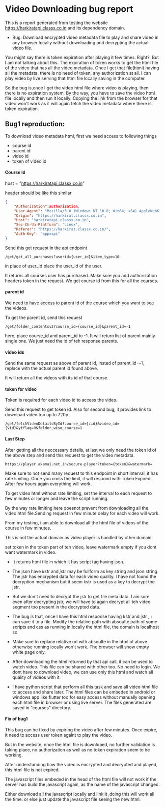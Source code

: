 
# Video Downloading bug report

This is a report generated from testing the website https://harkiratapi.classx.co.in and its dependency domain.


- Bug: Download encrypted video metadata file to play and share video in any browser locally without downloading and decrypting the actual video file.

You might say there is token expiration after playing it few times. Right?. But I am not talking about this. The expiration of token works to get the html file of the video that has all the video metadata. Once I get that file(html) having all the metadata, there is no need of token, any authorization at all. I can play video by live serving that html file locally saving in the computer.

So the bug is,once I get the video html file where video is playing, then there is no expiration system. By the way, you have to save the video html file locally and then run it locally.  Copying the link from the browser for that video won't work as it will again fetch the video metadata where there is token expiration.


## Bug1 reproduction:
 To download video metadata html, first we need access to following things
 - course id
 - parent id
 - video id
 - token of video id



 #### Course Id

host = "https://harkiratapi.classx.co.in"

header should be like this similar
```json
{
    "Authorization":authorization,
    "User-Agent": "Mozilla/5.0 (Windows NT 10.0; Win64; x64) AppleWebKit/537.36 (KHTML, like Gecko) Chrome/131.0.6778.86 Safari/537.36",
    "Origin": "https://harkirat.classx.co.in",
    "Host": "harkiratapi.classx.co.in",
    "Sec-Ch-Ua-Platform": "Linux",
    "Referer": "https://harkirat.classx.co.in/",
    "Auth-Key": "appxapi"
}

```

 Send this get request in the api endpoint
 ```
 /get/get_all_purchases?userid={user_id}&item_type=10 
 ```
 in place of user_id place the user_id of the user.

 It returns all courses user has purchased.
 Make sure you add authorization headers token in the request. We get course id from this for all the courses.

 #### parent id
 We need to have access to parent id of the course which you want to see the videos.

 To get the parent id, send this request
 ```
 /get/folder_contentsv2?course_id={course_id}&parent_id=-1
 ```
 here, place course_id and parent_id to -1.
 It will return list of parent mainly single one. We just need the id of teh response parents.

 #### video ids
 Send the same request as above of parent id, insted of parent_id=-1, replace with the actual parent id found above.

 It will return all the videos with its id of that course.

 #### token for video
 Token is required for each video id to access the video.
 
 Send this request to get token id. Also for second bug, it provides link to download video too up to 720p
 ```
 /get/fetchVideoDetailsById?course_id={cid}&video_id={vid}&ytflag=0&folder_wise_course=1
 ```

 #### Last Step
 After getting all the neccessary details, at last we only need the token id of the above step and send this request to get the video metadata.

 ```
 https://player.akamai.net.in/secure-player?token={token}&watermark=
 ```

 Make sure to not send many request to this endpoint in short interval, it has rate limiting. Once you cross the limit, it will respond with Token Expired. After few hours again everything will work.

To get video html without rate limiting, set the interval to each request to few minutes or longer and leave the script running.

By the way rate limiting here doesnot prevent from downloading all the video html file.Sending request in few minute delay for each video will work.

From my testing, i am able to download all the html file of videos of the course in few minutes.

 This is not the actual domain as video player is handled by other domain. 

 set token in the token part of teh video, leave watermark empty if you dont want watermark in video.

 - It returns html file in which it has script tag having json.
 - The json have *kstr* and *jstr* may be fullform as key string and json string. The jstr has encrypted data for each video quality. I have not found the decryption mechanism but it seem kstr is used as a key to decrypt the jstr.
 

 - But we don't need to decrypt the jstr to get file meta data. I am sure even after decrypting jstr, we will have to again decrypt all teh video segment too present in the decrypted data.

 - The bug is that, once I have this html response having kstr and jstr , i can save it to a file. Modify the relative path with absoulte path of some scripts and css as running in locally the html file, the domain is localhost so.

 - Make sure to replace relative url with absoulte in the html of above otherwise running locally won't work. The browser will show empty white page only.

 - After downloading the html returned by that api call, it can be used to watch video. This file can be shared with other too. No need to login. We dont have to download video, we can use only this html and watch all quality of videos with it.

 - I have python script that perform all this task and save all video html file to access and share later. The html files can be embeded in android or windows app like flutter too for easy access without manually opening each html file in browser or using live server. The files generated are saved in "courses" directory.

 #### Fix of bug1
 This bug can be fixed by expiring the video after few minutes. Once expire, it need to access user token againt to play the video.

 But in the website, once the html file is downloaed, no further validation is taking place, no authorization as well as no token expiration seem to be working.

 After understanding how the video is encrypted and decrypted and played, this html file is not expired.

 The javascript files embeded in the head of the html file will not work if the server has build the javascript again, as the name of the javascript changed. 

 Either download all the javascript locally and link it ,doing this will work all the time.
 or else just update the javascript file seeing the new html.

